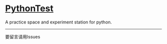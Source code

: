 # [PythonTest](https://www.github.com/Zhaothon/TestCode/tree/python/code/)

A practice space and experiment station for python.

---

要留言请用Issues

